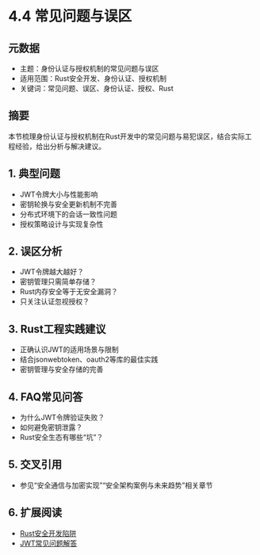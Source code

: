 # 4.4 常见问题与误区

## 元数据

- 主题：身份认证与授权机制的常见问题与误区
- 适用范围：Rust安全开发、身份认证、授权机制
- 关键词：常见问题、误区、身份认证、授权、Rust

## 摘要

本节梳理身份认证与授权机制在Rust开发中的常见问题与易犯误区，结合实际工程经验，给出分析与解决建议。

## 1. 典型问题

- JWT令牌大小与性能影响
- 密钥轮换与安全更新机制不完善
- 分布式环境下的会话一致性问题
- 授权策略设计与实现复杂性

## 2. 误区分析

- JWT令牌越大越好？
- 密钥管理只需简单存储？
- Rust内存安全等于无安全漏洞？
- 只关注认证忽视授权？

## 3. Rust工程实践建议

- 正确认识JWT的适用场景与限制
- 结合jsonwebtoken、oauth2等库的最佳实践
- 密钥管理与安全存储的完善

## 4. FAQ常见问答

- 为什么JWT令牌验证失败？
- 如何避免密钥泄露？
- Rust安全生态有哪些“坑”？

## 5. 交叉引用

- 参见“安全通信与加密实现”“安全架构案例与未来趋势”相关章节

## 6. 扩展阅读

- [Rust安全开发陷阱](https://rust-lang.github.io/rust-clippy/master/)
- [JWT常见问题解答](https://jwt.io/introduction)
